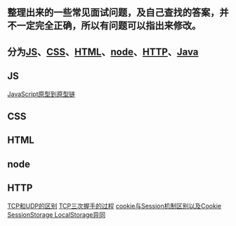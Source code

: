
## 整理出来的一些常见面试问题，及自己查找的答案，并不一定完全正确，所以有问题可以指出来修改。

## 分为[JS](#js)、[CSS](#css)、[HTML](#html)、[node](#node)、[HTTP](#http)、[Java](#java)

## <span id="js">JS</span>
[JavaScript原型到原型链](/JavaScript-5/js从原型到原型链.md)









## <span id="css">CSS</span>





## <span id="html">HTML</span>



## <span id="node">node</span>


## <span id="http">HTTP</span>

[TCP和UDP的区别](/HTTP/TCP和UDP.md)
[TCP三次握手的过程](/HTTP/TCP三次握手.md)
[cookie与Session机制区别以及Cookie SessionStorage LocalStorage异同](/HTTP/cookie与Session的区别.md)













